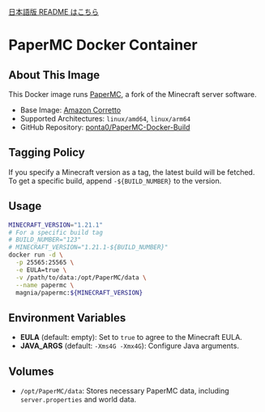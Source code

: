 [日本語版 README はこちら](https://github.com/ponta0/PaperMC-Docker-Build/blob/main/README-ja.md)

# PaperMC Docker Container

## About This Image
This Docker image runs [PaperMC](https://papermc.io/), a fork of the Minecraft server software.

- Base Image: [Amazon Corretto](https://hub.docker.com/_/amazoncorretto)
- Supported Architectures: `linux/amd64`, `linux/arm64`
- GitHub Repository: [ponta0/PaperMC-Docker-Build](https://github.com/ponta0/PaperMC-Docker-Build)

## Tagging Policy
If you specify a Minecraft version as a tag, the latest build will be fetched. To get a specific build, append `-${BUILD_NUMBER}` to the version.

## Usage
```bash
MINECRAFT_VERSION="1.21.1"
# For a specific build tag
# BUILD_NUMBER="123"
# MINECRAFT_VERSION="1.21.1-${BUILD_NUMBER}"
docker run -d \
  -p 25565:25565 \
  -e EULA=true \
  -v /path/to/data:/opt/PaperMC/data \
  --name papermc \
  magnia/papermc:${MINECRAFT_VERSION}
```

## Environment Variables
- **EULA** (default: empty): Set to `true` to agree to the Minecraft EULA.
- **JAVA_ARGS** (default: `-Xms4G -Xmx4G`): Configure Java arguments.

## Volumes
- `/opt/PaperMC/data`: Stores necessary PaperMC data, including `server.properties` and world data.



